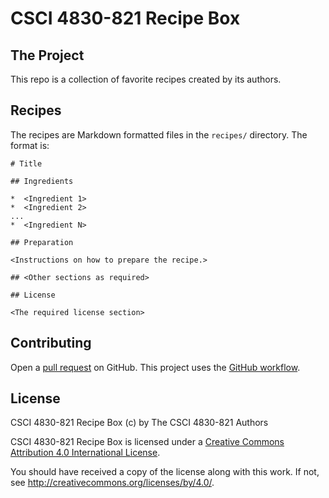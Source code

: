 # CSCI 4830-821 Recipe Box 

## The Project

This repo is a collection of favorite recipes created by its authors.

## Recipes

The recipes are Markdown formatted files in the `recipes/` directory. The
format is:

```
# Title

## Ingredients

*  <Ingredient 1>
*  <Ingredient 2>
...
*  <Ingredient N>

## Preparation

<Instructions on how to prepare the recipe.>

## <Other sections as required>

## License

<The required license section>
```

## Contributing

Open a [pull request](https://help.github.com/articles/using-pull-requests/) on
GitHub. This project uses the [GitHub
workflow](https://guides.github.com/introduction/flow/).

## License

CSCI 4830-821 Recipe Box (c) by The CSCI 4830-821 Authors

CSCI 4830-821 Recipe Box is licensed under a [Creative Commons Attribution 4.0
International License](http://creativecommons.org/licenses/by/4.0/).

You should have received a copy of the license along with this
work.  If not, see <http://creativecommons.org/licenses/by/4.0/>.
